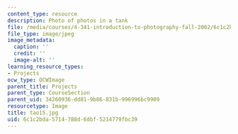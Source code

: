 ```yaml
---
content_type: resource
description: Photo of photos in a tank
file: /media/courses/4-341-introduction-to-photography-fall-2002/6c1c2bda5714788d6dbf5214779fbc39_tao15.jpg
file_type: image/jpeg
image_metadata:
  caption: ''
  credit: ''
  image-alt: ''
learning_resource_types:
- Projects
ocw_type: OCWImage
parent_title: Projects
parent_type: CourseSection
parent_uid: 34260936-dd81-9b86-831b-996996bc9909
resourcetype: Image
title: tao15.jpg
uid: 6c1c2bda-5714-788d-6dbf-5214779fbc39
---
```

